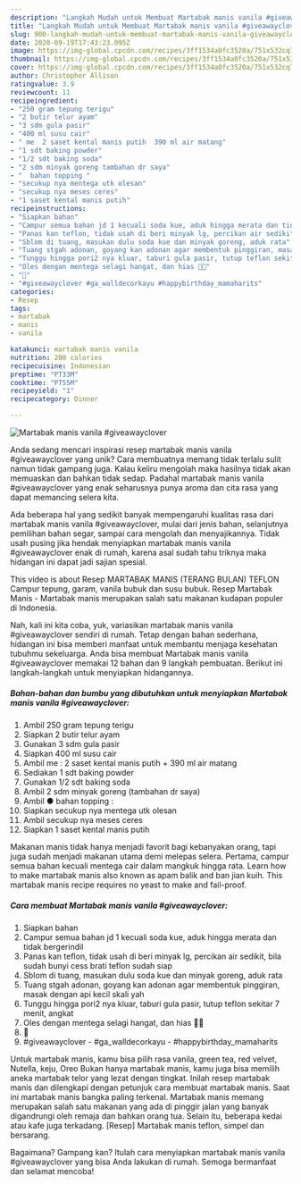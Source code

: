 ```yaml
---
description: "Langkah Mudah untuk Membuat Martabak manis vanila #giveawayclover yang Enak Banget"
title: "Langkah Mudah untuk Membuat Martabak manis vanila #giveawayclover yang Enak Banget"
slug: 900-langkah-mudah-untuk-membuat-martabak-manis-vanila-giveawayclover-yang-enak-banget
date: 2020-09-19T17:43:23.095Z
image: https://img-global.cpcdn.com/recipes/3ff1534a0fc3520a/751x532cq70/martabak-manis-vanila-giveawayclover-foto-resep-utama.jpg
thumbnail: https://img-global.cpcdn.com/recipes/3ff1534a0fc3520a/751x532cq70/martabak-manis-vanila-giveawayclover-foto-resep-utama.jpg
cover: https://img-global.cpcdn.com/recipes/3ff1534a0fc3520a/751x532cq70/martabak-manis-vanila-giveawayclover-foto-resep-utama.jpg
author: Christopher Allison
ratingvalue: 3.9
reviewcount: 11
recipeingredient:
- "250 gram tepung terigu"
- "2 butir telur ayam"
- "3 sdm gula pasir"
- "400 ml susu cair"
- " me  2 saset kental manis putih  390 ml air matang"
- "1 sdt baking powder"
- "1/2 sdt baking soda"
- "2 sdm minyak goreng tambahan dr saya"
- "  bahan topping "
- "secukup nya mentega utk olesan"
- "secukup nya meses ceres"
- "1 saset kental manis putih"
recipeinstructions:
- "Siapkan bahan"
- "Campur semua bahan jd 1 kecuali soda kue, aduk hingga merata dan tidak bergerindil"
- "Panas kan teflon, tidak usah di beri minyak lg, percikan air sedikit, bila sudah bunyi cess brati teflon sudah siap"
- "Sblom di tuang, masukan dulu soda kue dan minyak goreng, aduk rata"
- "Tuang stgah adonan, goyang kan adonan agar membentuk pinggiran, masak dengan api kecil skali yah"
- "Tunggu hingga pori2 nya kluar, taburi gula pasir, tutup teflon sekitar 7 menit, angkat"
- "Oles dengan mentega selagi hangat, dan hias 🤤🤤"
- "🤤"
- "#giveawayclover #ga_walldecorkayu #happybirthday_mamaharits"
categories:
- Resep
tags:
- martabak
- manis
- vanila

katakunci: martabak manis vanila 
nutrition: 200 calories
recipecuisine: Indonesian
preptime: "PT33M"
cooktime: "PT55M"
recipeyield: "1"
recipecategory: Dinner

---
```



![Martabak manis vanila #giveawayclover](https://img-global.cpcdn.com/recipes/3ff1534a0fc3520a/751x532cq70/martabak-manis-vanila-giveawayclover-foto-resep-utama.jpg)

Anda sedang mencari inspirasi resep martabak manis vanila #giveawayclover yang unik? Cara membuatnya memang tidak terlalu sulit namun tidak gampang juga. Kalau keliru mengolah maka hasilnya tidak akan memuaskan dan bahkan tidak sedap. Padahal martabak manis vanila #giveawayclover yang enak seharusnya punya aroma dan cita rasa yang dapat memancing selera kita.

Ada beberapa hal yang sedikit banyak mempengaruhi kualitas rasa dari martabak manis vanila #giveawayclover, mulai dari jenis bahan, selanjutnya pemilihan bahan segar, sampai cara mengolah dan menyajikannya. Tidak usah pusing jika hendak menyiapkan martabak manis vanila #giveawayclover enak di rumah, karena asal sudah tahu triknya maka hidangan ini dapat jadi sajian spesial.

This video is about Resep MARTABAK MANIS (TERANG BULAN) TEFLON Campur tepung, garam, vanila bubuk dan susu bubuk. Resep Martabak Manis - Martabak manis merupakan salah satu makanan kudapan populer di Indonesia.


Nah, kali ini kita coba, yuk, variasikan martabak manis vanila #giveawayclover sendiri di rumah. Tetap dengan bahan sederhana, hidangan ini bisa memberi manfaat untuk membantu menjaga kesehatan tubuhmu sekeluarga. Anda bisa membuat Martabak manis vanila #giveawayclover memakai 12 bahan dan 9 langkah pembuatan. Berikut ini langkah-langkah untuk menyiapkan hidangannya.

<!--inarticleads1-->

##### Bahan-bahan dan bumbu yang dibutuhkan untuk menyiapkan Martabak manis vanila #giveawayclover:

1. Ambil 250 gram tepung terigu
1. Siapkan 2 butir telur ayam
1. Gunakan 3 sdm gula pasir
1. Siapkan 400 ml susu cair
1. Ambil  me : 2 saset kental manis putih + 390 ml air matang
1. Sediakan 1 sdt baking powder
1. Gunakan 1/2 sdt baking soda
1. Ambil 2 sdm minyak goreng (tambahan dr saya)
1. Ambil  ● bahan topping :
1. Siapkan secukup nya mentega utk olesan
1. Ambil secukup nya meses ceres
1. Siapkan 1 saset kental manis putih


Makanan manis tidak hanya menjadi favorit bagi kebanyakan orang, tapi juga sudah menjadi makanan utama demi melepas selera. Pertama, campur semua bahan kecuali mentega cair dalam mangkuk hingga rata. Learn how to make martabak manis also known as apam balik and ban jian kuih. This martabak manis recipe requires no yeast to make and fail-proof. 

<!--inarticleads2-->

##### Cara membuat Martabak manis vanila #giveawayclover:

1. Siapkan bahan
1. Campur semua bahan jd 1 kecuali soda kue, aduk hingga merata dan tidak bergerindil
1. Panas kan teflon, tidak usah di beri minyak lg, percikan air sedikit, bila sudah bunyi cess brati teflon sudah siap
1. Sblom di tuang, masukan dulu soda kue dan minyak goreng, aduk rata
1. Tuang stgah adonan, goyang kan adonan agar membentuk pinggiran, masak dengan api kecil skali yah
1. Tunggu hingga pori2 nya kluar, taburi gula pasir, tutup teflon sekitar 7 menit, angkat
1. Oles dengan mentega selagi hangat, dan hias 🤤🤤
1. 🤤
1. #giveawayclover - #ga_walldecorkayu - #happybirthday_mamaharits


Untuk martabak manis, kamu bisa pilih rasa vanila, green tea, red velvet, Nutella, keju, Oreo Bukan hanya martabak manis, kamu juga bisa memilih aneka martabak telor yang lezat dengan tingkat. Inilah resep martabak manis dan dilengkapi dengan petunjuk cara membuat martabak manis. Saat ini martabak manis bangka paling terkenal. Martabak manis memang merupakan salah satu makanan yang ada di pinggir jalan yang banyak digandrungi oleh remaja dan bahkan orang tua. Selain itu, beberapa kedai atau kafe juga terkadang. [Resep] Martabak manis teflon, simpel dan bersarang. 

Bagaimana? Gampang kan? Itulah cara menyiapkan martabak manis vanila #giveawayclover yang bisa Anda lakukan di rumah. Semoga bermanfaat dan selamat mencoba!
